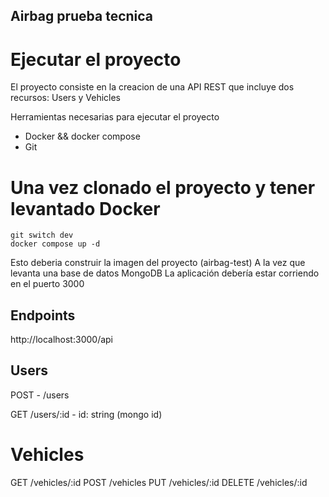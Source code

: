 ## Airbag prueba tecnica

# Ejecutar el proyecto

El proyecto consiste en la creacion de una API REST que incluye dos recursos: Users y Vehicles

Herramientas necesarias para ejecutar el proyecto

- Docker && docker compose
- Git

# Una vez clonado el proyecto y tener levantado Docker

```
git switch dev
docker compose up -d
```

Esto deberia construir la imagen del proyecto (airbag-test)
A la vez que levanta una base de datos MongoDB
La aplicación debería estar corriendo en el puerto 3000

## Endpoints

http://localhost:3000/api

## Users

POST - /users

GET /users/:id
    - id: string (mongo id)


# Vehicles

GET     /vehicles/:id
POST    /vehicles
PUT     /vehicles/:id
DELETE  /vehicles/:id